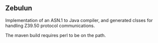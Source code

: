 ## Zebulun

Implementation of an ASN.1 to Java compiler, and generated clsses for handling Z39.50 protocol communications.

The maven build requires perl to be on the path.